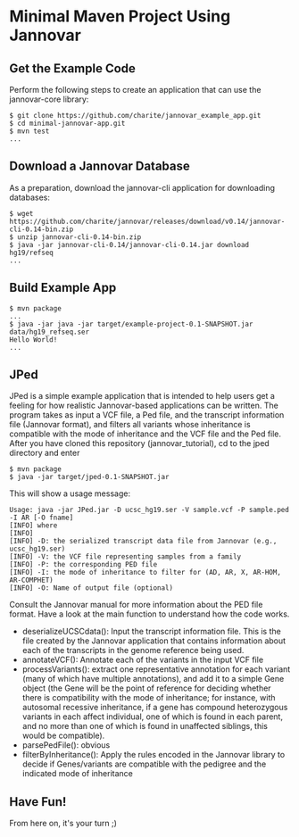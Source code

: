 # Minimal Maven Project Using Jannovar

## Get the Example Code

Perform the following steps to create an application that can use the jannovar-core library:

    $ git clone https://github.com/charite/jannovar_example_app.git
    $ cd minimal-jannovar-app.git
    $ mvn test
    ...

## Download a Jannovar Database

As a preparation, download the jannovar-cli application for downloading databases:

    $ wget https://github.com/charite/jannovar/releases/download/v0.14/jannovar-cli-0.14-bin.zip
    $ unzip jannovar-cli-0.14-bin.zip
    $ java -jar jannovar-cli-0.14/jannovar-cli-0.14.jar download hg19/refseq
    ...

## Build Example App

    $ mvn package
    ...
    $ java -jar java -jar target/example-project-0.1-SNAPSHOT.jar data/hg19_refseq.ser 
	Hello World!
	...

## JPed
JPed is a simple example application that is intended to help users get a feeling for how
realistic Jannovar-based applications can be written. The program takes as input a VCF file, a Ped file, 
and the transcript information file (Jannovar format), and filters all variants whose inheritance is
compatible with the mode of inheritance and the VCF file and the Ped file. After you have cloned this
repository (jannovar_tutorial), cd to the jped directory and enter

    $ mvn package
    $ java -jar target/jped-0.1-SNAPSHOT.jar 

This will show a usage message:

    Usage: java -jar JPed.jar -D ucsc_hg19.ser -V sample.vcf -P sample.ped  -I AR [-O fname]
    [INFO] where
    [INFO]
    [INFO] -D: the serialized transcript data file from Jannovar (e.g., ucsc_hg19.ser)
    [INFO] -V: the VCF file representing samples from a family
    [INFO] -P: the corresponding PED file
    [INFO] -I: the mode of inheritance to filter for (AD, AR, X, AR-HOM, AR-COMPHET)
    [INFO] -O: Name of output file (optional)

Consult the Jannovar manual for more information about the PED file format. Have a look
at the main function to understand how the code works.

* deserializeUCSCdata(): Input the transcript information file. This is the file created by the Jannovar application that contains information about each of the transcripts in the genome reference being used.
* annotateVCF(): Annotate each of the variants in the input VCF file
* processVariants(): extract one representative annotation for each variant (many of which have multiple annotations), and add it to a simple Gene object (the Gene will be the point of reference for deciding whether there is compatibility with the mode of inheritance; for instance, with autosomal recessive inheritance, if a gene has compound heterozygous variants in each affect individual, one of which is found in each parent, and no more than one of which is found in unaffected siblings, this would be compatible).
* parsePedFile(): obvious
* filterByInheritance(): Apply the rules encoded in the Jannovar library to decide if Genes/variants are compatible with the pedigree and the indicated mode of inheritance


## Have Fun!

From here on, it's your turn ;)